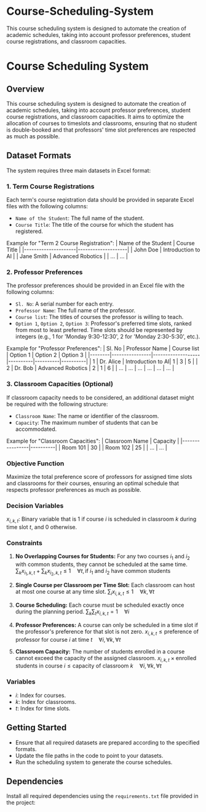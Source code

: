 # Course-Scheduling-System
This course scheduling system is designed to automate the creation of academic schedules, taking into account professor preferences, student course registrations, and classroom capacities.

# Course Scheduling System

## Overview
This course scheduling system is designed to automate the creation of academic schedules, taking into account professor preferences, student course registrations, and classroom capacities. It aims to optimize the allocation of courses to timeslots and classrooms, ensuring that no student is double-booked and that professors' time slot preferences are respected as much as possible.

## Dataset Formats
The system requires three main datasets in Excel format:

### 1. **Term Course Registrations**
Each term's course registration data should be provided in separate Excel files with the following columns:
- `Name of the Student`: The full name of the student.
- `Course Title`: The title of the course for which the student has registered.

Example for "Term 2 Course Registration":
| Name of the Student | Course Title       |
|---------------------|--------------------|
| John Doe            | Introduction to AI |
| Jane Smith          | Advanced Robotics  |
| ...                 | ...                |

### 2. **Professor Preferences**
The professor preferences should be provided in an Excel file with the following columns:
- `Sl. No`: A serial number for each entry.
- `Professor Name`: The full name of the professor.
- `Course list`: The titles of courses the professor is willing to teach.
- `Option 1`, `Option 2`, `Option 3`: Professor's preferred time slots, ranked from most to least preferred. Time slots should be represented by integers (e.g., 1 for 'Monday 9:30-12:30', 2 for 'Monday 2:30-5:30', etc.).

Example for "Professor Preferences":
| Sl. No | Professor Name | Course list       | Option 1 | Option 2 | Option 3 |
|--------|----------------|-------------------|----------|----------|----------|
| 1      | Dr. Alice      | Introduction to AI| 1        | 3        | 5        |
| 2      | Dr. Bob        | Advanced Robotics | 2        | 1        | 6        |
| ...    | ...            | ...               | ...      | ...      | ...      |

### 3. **Classroom Capacities** (Optional)
If classroom capacity needs to be considered, an additional dataset might be required with the following structure:
- `Classroom Name`: The name or identifier of the classroom.
- `Capacity`: The maximum number of students that can be accommodated.

Example for "Classroom Capacities":
| Classroom Name | Capacity |
|----------------|----------|
| Room 101       | 30       |
| Room 102       | 25       |
| ...            | ...      |

### Objective Function
Maximize the total preference score of professors for assigned time slots and classrooms for their courses, ensuring an optimal schedule that respects professor preferences as much as possible.

### Decision Variables
$x_{i,k,t}$: Binary variable that is 1 if course $i$ is scheduled in classroom $k$ during time slot $t$, and 0 otherwise.

### Constraints

1. **No Overlapping Courses for Students:**
   For any two courses $i_1$ and $i_2$ with common students, they cannot be scheduled at the same time.
   $\sum_{k} x_{i_1,k,t} + \sum_{k} x_{i_2,k,t} \leq 1 \quad \forall t, \text{if } i_1 \text{ and } i_2 \text{ have common students}$

2. **Single Course per Classroom per Time Slot:**
   Each classroom can host at most one course at any time slot.
   $\sum_{i} x_{i,k,t} \leq 1 \quad \forall k, \forall t$

3. **Course Scheduling:**
   Each course must be scheduled exactly once during the planning period.
   $\sum_{k}\sum_{t} x_{i,k,t} = 1 \quad \forall i$

4. **Professor Preferences:**
   A course can only be scheduled in a time slot if the professor's preference for that slot is not zero.
   $x_{i,k,t} \leq \text{preference of professor for course } i \text{ at time } t \quad \forall i, \forall k, \forall t$

5. **Classroom Capacity:**
   The number of students enrolled in a course cannot exceed the capacity of the assigned classroom.
   $x_{i,k,t} \times \text{enrolled students in course } i \leq \text{capacity of classroom } k \quad \forall i, \forall k, \forall t$

### Variables
- $i$: Index for courses.
- $k$: Index for classrooms.
- $t$: Index for time slots.


## Getting Started
- Ensure that all required datasets are prepared according to the specified formats.
- Update the file paths in the code to point to your datasets.
- Run the scheduling system to generate the course schedules.

## Dependencies
Install all required dependencies using the `requirements.txt` file provided in the project:
